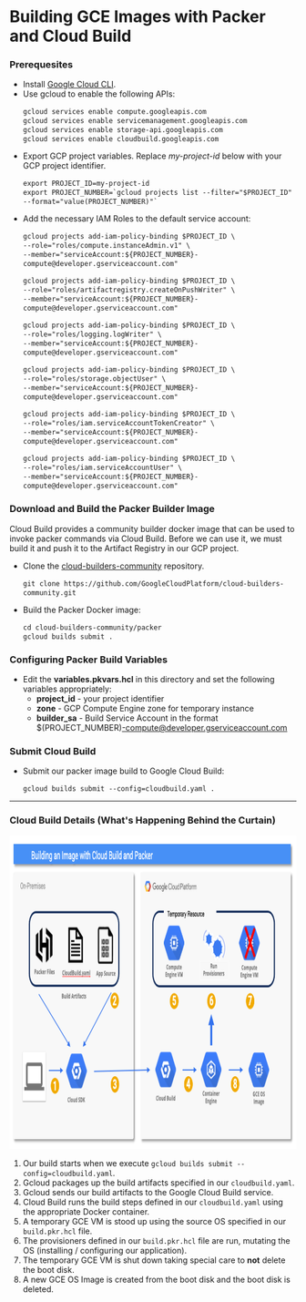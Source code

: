 # Building GCE Images with Packer and Cloud Build
### Prerequesites

* Install [Google Cloud CLI](https://cloud.google.com/sdk?hl=en).
* Use gcloud to enable the following APIs:
  ```
  gcloud services enable compute.googleapis.com
  gcloud services enable servicemanagement.googleapis.com
  gcloud services enable storage-api.googleapis.com
  gcloud services enable cloudbuild.googleapis.com
  ```
* Export GCP project variables.  Replace *my-project-id* below with your GCP project identifier.
  ```
  export PROJECT_ID=my-project-id
  export PROJECT_NUMBER=`gcloud projects list --filter="$PROJECT_ID" --format="value(PROJECT_NUMBER)"`
  ```
* Add the necessary IAM Roles to the default service account:
  ```
  gcloud projects add-iam-policy-binding $PROJECT_ID \
  --role="roles/compute.instanceAdmin.v1" \
  --member="serviceAccount:${PROJECT_NUMBER}-compute@developer.gserviceaccount.com"
  ```
  ```
  gcloud projects add-iam-policy-binding $PROJECT_ID \
  --role="roles/artifactregistry.createOnPushWriter" \
  --member="serviceAccount:${PROJECT_NUMBER}-compute@developer.gserviceaccount.com"
  ```
  ```
  gcloud projects add-iam-policy-binding $PROJECT_ID \
  --role="roles/logging.logWriter" \
  --member="serviceAccount:${PROJECT_NUMBER}-compute@developer.gserviceaccount.com"
  ```
  ```
  gcloud projects add-iam-policy-binding $PROJECT_ID \
  --role="roles/storage.objectUser" \
  --member="serviceAccount:${PROJECT_NUMBER}-compute@developer.gserviceaccount.com"
  ```
  ```
  gcloud projects add-iam-policy-binding $PROJECT_ID \
  --role="roles/iam.serviceAccountTokenCreator" \
  --member="serviceAccount:${PROJECT_NUMBER}-compute@developer.gserviceaccount.com"
  ```
  ```
  gcloud projects add-iam-policy-binding $PROJECT_ID \
  --role="roles/iam.serviceAccountUser" \
  --member="serviceAccount:${PROJECT_NUMBER}-compute@developer.gserviceaccount.com"
  ```
    
### Download and Build the Packer Builder Image
Cloud Build provides a community builder docker image that can be used to invoke packer commands via Cloud Build. Before we can use it, we must build it and push it to the Artifact Registry in our GCP project.

* Clone the [cloud-builders-community](https://github.com/GoogleCloudPlatform/cloud-builders-community) repository.
  ```
  git clone https://github.com/GoogleCloudPlatform/cloud-builders-community.git
  ```
* Build the Packer Docker image:
  ```
  cd cloud-builders-community/packer
  gcloud builds submit .
  ```
  
### Configuring Packer Build Variables
* Edit the __variables.pkvars.hcl__ in this directory and set the following variables appropriately:
  * __project_id__ - your project identifier
  * __zone__ - GCP Compute Engine zone for temporary instance
  * __builder_sa__ - Build Service Account in the format $(PROJECT_NUMBER)-compute@developer.gserviceaccount.com
 
### Submit Cloud Build
* Submit our packer image build to Google Cloud Build:
  ```
  gcloud builds submit --config=cloudbuild.yaml .
  ```
---
### Cloud Build Details (What's Happening Behind the Curtain)
<img src="../../images/packer-build.png" alt="On Nooo!" witdh="550" height="550">

1. Our build starts when we execute `gcloud builds submit --config=cloudbuild.yaml`.
2. Gcloud packages up the build artifacts specified in our `cloudbuild.yaml`.
3. Gcloud sends our build artifacts to the Google Cloud Build service.
4. Cloud Build runs the build steps defined in our `cloudbuild.yaml` using the appropriate Docker container.
5. A temporary GCE VM is stood up using the source OS specified in our `build.pkr.hcl` file.
6. The provisioners defined in our `build.pkr.hcl` file are run, mutating the OS (installing / configuring our application).
7. The temporary GCE VM is shut down taking special care to __not__ delete the boot disk.
8. A new GCE OS Image is created from the boot disk and the boot disk is deleted.

